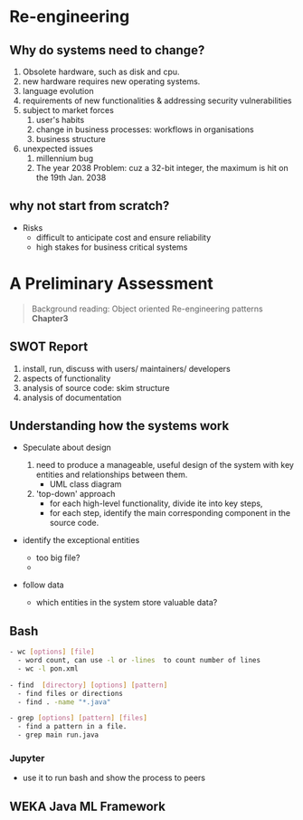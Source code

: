 # Re-engineering
## Why do systems need to change?
1. Obsolete hardware, such as disk and cpu.
2. new hardware requires new operating systems.
3. language evolution
4. requirements of new functionalities & addressing security vulnerabilities
5. subject to market forces
   1. user's habits
   2. change in business processes: workflows in organisations
   3. business structure
6. unexpected issues
   1. millennium bug
   2. The year 2038 Problem: cuz a 32-bit integer, the maximum is hit on the 19th Jan. 2038

## why not start from scratch?
- Risks
  - difficult to anticipate cost and ensure reliability 
  -  high stakes for business critical systems

# A Preliminary Assessment
> Background reading: Object oriented Re-engineering patterns **Chapter3**

## SWOT Report
1. install, run, discuss with users/ maintainers/ developers
2. aspects of functionality
3. analysis of source code: skim structure
4. analysis of documentation

## Understanding how the systems work
- Speculate about design
  1. need to produce a manageable, useful design of the system with key entities and relationships between them.
     - UML class diagram
  2. 'top-down'  approach
      - for each high-level functionality, divide ite into key steps,
      - for each step, identify the main corresponding component in the source code.

- identify the exceptional entities
  - too big file?
  - 

- follow data
  - which entities in the system store valuable data?



## Bash
``` bash
- wc [options] [file]
  - word count, can use -l or -lines  to count number of lines
  - wc -l pon.xml

- find  [directory] [options] [pattern] 
  - find files or directions 
  - find . -name "*.java"

- grep [options] [pattern] [files]
  - find a pattern in a file. 
  - grep main run.java

```
### Jupyter
- use it to run bash and show the process to peers

## WEKA Java ML Framework
